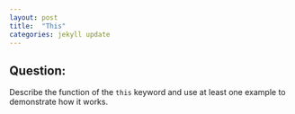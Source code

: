 ```yaml
---
layout: post
title:  "This"
categories: jekyll update
---
```


## Question:

Describe the function of the `this` keyword and use at least one example to demonstrate how it works.